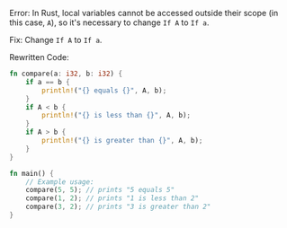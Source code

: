 Error: In Rust, local variables cannot be accessed outside their scope (in this case, `A`), so it's necessary to change `If A` to `If a`.

Fix: Change `If A` to `If a`.

Rewritten Code:
```rs
fn compare(a: i32, b: i32) {
    if a == b {
        println!("{} equals {}", A, b);
    }
    if A < b {
        println!("{} is less than {}", A, b);
    }
    if A > b {
        println!("{} is greater than {}", A, b);
    }
}

fn main() {
    // Example usage:
    compare(5, 5); // prints "5 equals 5"
    compare(1, 2); // prints "1 is less than 2"
    compare(3, 2); // prints "3 is greater than 2"
}
```
